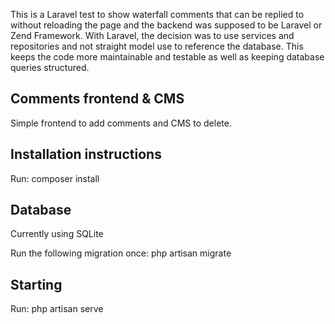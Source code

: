 This is a Laravel test to show waterfall comments that can be replied to without reloading the page and the backend was supposed to be Laravel or Zend Framework. With Laravel, the decision was to use services and repositories and not straight model use to reference the database. This keeps the code more maintainable and testable as well as keeping database queries structured.

## Comments frontend & CMS
Simple frontend to add comments and CMS to delete.

## Installation instructions
Run:
composer install

## Database
Currently using SQLite

Run the following migration once:
php artisan migrate

## Starting
Run:
php artisan serve